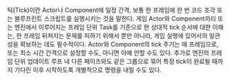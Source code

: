 틱(Tick)이란 Actor나 Component에 일정 간격, 보통 한 프레임에 한 번 코드 조각 또는 블루프린트 스크립트를 실행시키는 것을 말한다.
게임 Actor와 Component끼리 또는 엔진에서 이루어지는 프레임 단위 Task를 기준으로 한 상대적 tick 순서에 대한 이해는, 한 프레임 뒤쳐지는 문제를 피하기 위해서 뿐만 아니라, 게임 실행에 있어서의 일관성을 확보하는 데도 필수적이다.
Actor와 Component의 tick 주기는 매 프레임으로, 또는 최소 시간 간격으로 설정할 수도, 아니면 아예 안할 수도 있다. 추가로 엔진의 프레임 단위 업데이트 루프 내 다른 페이즈와도 같은 그룹으로 묶어 특정 tick이 완료될 때까지 기다린 이후 시작하도록 개별적으로 명령을 내릴 수도 있다.